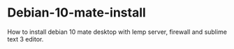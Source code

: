 # Debian-10-mate-install
How to install debian 10 mate desktop with lemp server, firewall and sublime text 3 editor.
